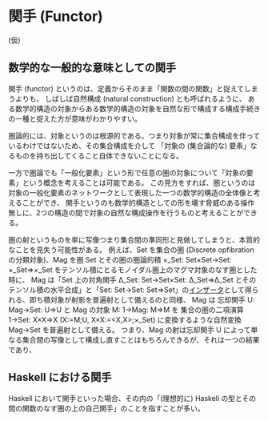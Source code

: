 # 関手 (Functor)

(仮)

## 数学的な一般的な意味としての関手

関手 (functor) というのは、定義からそのまま「関数の間の関数」と捉えてしまうよりも、
しばしば自然構成 (natural construction) とも呼ばれるように、
ある数学的構造の対象からある数学的構造の対象を自然な形で構成する構成手続きの一種と捉えた方が意味がわかりやすい。

圏論的には、対象というのは根源的である。つまり対象が常に集合構成を伴っているわけではないため、その集合構成を介して
「対象の (集合論的な) 要素」なるものを持ち出してくること自体できないことになる。

一方で圏論でも「一般化要素」という形で任意の圏の対象について「対象の要素」という概念を考えることは可能である。
この見方をすれば、圏というのは対象の一般化要素のネットワークとして表現した一つの数学的構造の全体像と考えることができ、
関手というのも数学的構造としての形を壊す脅威のある操作無しに、2つの構造の間で対象の自然な構成操作を行うものと考えることができる。

圏の射というものを単に写像つまり集合間の準同形と見做してしまうと、本質的なことを見失う可能性がある。
例えば、Set を集合の圏 (Discrete opfibration の分類対象)、Mag を圏 Set とその圏の圏論的積 ×_Set: Set×Set→Set: ×_Set⇒×_Set をテンソル積にとるモノイダル圏上のマグマ対象のなす圏とした時に、
Mag は「Set 上の対角関手 Δ_Set: Set→Set×Set: Δ_Set⇒Δ_Set とそのテンソル積の水平合成」と「Set: Set→Set: Set⇒Set」の[インザータ](https://ncatlab.org/nlab/show/inserter)として得られる、即ち積対象が射影を普遍射として備えるのと同様、 
Mag は 忘却関手 U: Mag→Set: U⇒U と Mag の対象 M: 1→Mag: M⇒M を 集合の圏の二項演算 1→Set: X×X⇒X (X:=M;U, X×X:=<X,X>;×_Set) に変換するような自然変換 Mag→Set を普遍射として備える。
つまり、Mag の射は忘却関手 U によって単なる集合間の写像として構成し直すことはもちろんできるが、それは一つの結果であり、

## Haskell における関手

Haskell において関手といった場合、その内の「(理想的に) Haskell の型とその間の関数のなす圏の上の自己関手」のことを指すことが多い。
